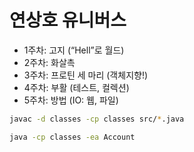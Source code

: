 # 연상호 유니버스

- 1주차: 고지 (“Hell”로 월드)
- 2주차: 화살촉
- 3주차: 프로틴 세 마리 (객체지향!)
- 4주차: 부활 (테스트, 컬렉션)
- 5주차: 방법 (IO: 웹, 파일)

```bash
javac -d classes -cp classes src/*.java

java -cp classes -ea Account
```
